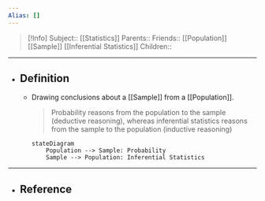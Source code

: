 ```yaml
---
Alias: []
---
```

> [!Info]
> Subject:: [[Statistics]]
> Parents:: 
> Friends:: [[Population]] [[Sample]] [[Inferential Statistics]] 
> Children:: 
---
- ## Definition
	- Drawing conclusions about a [[Sample]] from a [[Population]].
	  > Probability reasons from the population to the sample (deductive reasoning), whereas inferential statistics reasons from the sample to the population (inductive reasoning)
	  ```mermaid
	  stateDiagram
	      Population --> Sample: Probability
	      Sample --> Population: Inferential Statistics
      ```
	
---
- ## Reference